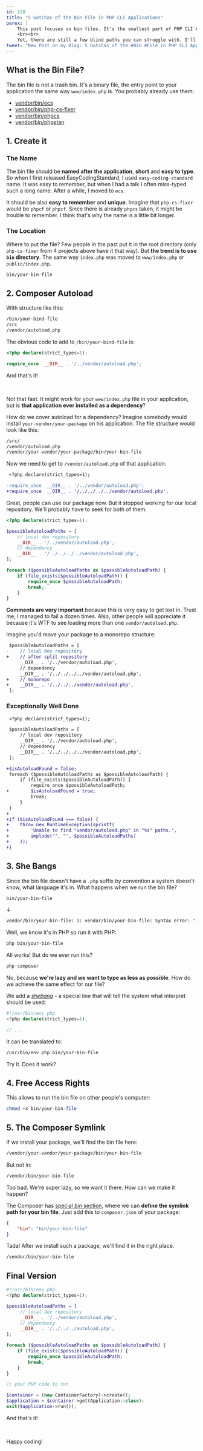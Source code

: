 ```yaml
---
id: 128
title: "5 Gotchas of the Bin File in PHP CLI Applications"
perex: |
    This post focuses on bin files. It's the smallest part of PHP CLI Application, so I usually start with it.
    <br><br>
    Yet, there are still a few blind paths you can struggle with. I'll drop a few extra tricks to make your bin file clean and easy to maintain.
tweet: "New Post on my Blog: 5 Gotchas of the #Bin #File in PHP CLI Applications  #symfony #composerphp"
---
```


## What is the Bin File?

The bin file is not a trash bin. It's a binary file, the entry point to your application the same way `www/index.php` is. You probably already use them:

- [vendor/bin/ecs](https://github.com/symplify/symplify/blob/master/packages/easy-coding-standard/bin/ecs)
- [vendor/bin/php-cs-fixer](https://github.com/FriendsOfPHP/PHP-CS-Fixer/blob/master/php-cs-fixer)
- [vendor/bin/phpcs](https://github.com/squizlabs/PHP_CodeSniffer/blob/master/bin/phpcs)
- [vendor/bin/phpstan](https://github.com/phpstan/phpstan-src/blob/master/bin/phpstan)

## 1. Create it

### The Name

The bin file should be **named after the application**, **short** and **easy to type**.
So when I first released EasyCodingStandard, I used `easy-coding-standard` name. It was easy to remember, but when I had a talk I often miss-typed such a long name. After a while, I moved to `ecs`.

It should be also **easy to remember** and **unique**.
Imagine that `php-cs-fixer` would be `phpcf` or `phpcf`. Since there is already `phpcs` taken, it might be trouble to remember. I think that's why the name is a little bit longer.

### The Location

Where to put the file? Few people in the past put it in the root directory (only `php-cs-fixer` from 4 projects above have it that way). But **the trend is to use `bin` directory**. The same way `index.php` was moved to `www/index.php` or `public/index.php`.

```bash
bin/your-bin-file
```

## 2. Composer Autoload

With structure like this:

```bash
/bin/your-bind-file
/src
/vendor/autoload.php
```

The obvious code to add to `/bin/your-bind-file` is:

```php
<?php declare(strict_types=1);

require_once  __DIR__ . '/../vendor/autoload.php';
```

And that's it!

<br>

Not that fast. It might work for your `www/index.php` file in your application, but is **that application ever installed as a dependency**?

How do we cover autoload for a dependency? Imagine somebody would install `your-vendor/your-package` on his application. The file structure would look like this:

```bash
/src/
/vendor/autoload.php
/vendor/your-vendor/your-package/bin/your-bin-file
```

Now we need to get to `/vendor/autoload.php` of that application:

```diff
 <?php declare(strict_types=1);

-require_once  __DIR__ . '/../vendor/autoload.php';
+require_once  __DIR__ . '/../../../../vendor/autoload.php',
```

Great, people can use our package now. But it stopped working for our local repository. We'll probably have to seek for both of them:

```php
<?php declare(strict_types=1);

$possibleAutoloadPaths = [
    // local dev repository
    __DIR__ . '/../vendor/autoload.php',
    // dependency
    __DIR__ . '/../../../../vendor/autoload.php',
];

foreach ($possibleAutoloadPaths as $possibleAutoloadPath) {
    if (file_exists($possibleAutoloadPath)) {
        require_once $possibleAutoloadPath;
        break;
    }
}
```

**Comments are very important** because this is very easy to get lost in. Trust me, I managed to fail a dozen times. Also, other people will appreciate it because it's WTF to see loading more than one `vendor/autoload.php`.

Imagine you'd move your package to a monorepo structure:

```diff
 $possibleAutoloadPaths = [
-    // local dev repository
+    // after split repository
     __DIR__ . '/../vendor/autoload.php',
     // dependency
     __DIR__ . '/../../../../vendor/autoload.php',
+    // monorepo
+    __DIR__ . '/../../../vendor/autoload.php',
 ];
```

### Exceptionally Well Done

```diff
 <?php declare(strict_types=1);

 $possibleAutoloadPaths = [
     // local dev repository
     __DIR__ . '/../vendor/autoload.php',
     // dependency
     __DIR__ . '/../../../../vendor/autoload.php',
 ];

+$isAutoloadFound = false;
 foreach ($possibleAutoloadPaths as $possibleAutoloadPath) {
     if (file_exists($possibleAutoloadPath)) {
         require_once $possibleAutoloadPath;
+        $isAutoloadFound = true;
         break;
     }
 }
+
+if ($isAutoloadFound === false) {
+    throw new RuntimeException(sprintf(
+        'Unable to find "vendor/autoload.php" in "%s" paths.',
+        implode('", "', $possibleAutoloadPaths)
+    ));
+}
```

## 3. She Bangs

Since the bin file doesn't have a `.php` suffix by convention a system doesn't know, what language it's in. What happens when we run the bin file?

```bash
bin/your-bin-file
```

↓

```bash
vendor/bin/your-bin-file: 1: vendor/bin/your-bin-file: Syntax error: "(" unexpected
```

Well, we know it's in PHP so run it with PHP:

```bash
php bin/your-bin-file
```

All works! But do we ever run this?

```php
php composer
```

No, because **we're lazy and we want to type as less as possible**. How do we achieve the same effect for our file?

We add a [*shebang*](https://www.youtube.com/watch?v=5ihtX86JzmA) - a special line that will tell the system what interpret should be used:

```php
#!/usr/bin/env php
<?php declare(strict_types=1);

// ...
```

It can be translated to:

```bash
/usr/bin/env php bin/your-bin-file
```

Try it. Does it work?

## 4. Free Access Rights

This allows to run the bin file on other people's computer:

```php
chmod +x bin/your-bin-file
```

## 5. The Composer Symlink

If we install your package, we'll find the bin file here:

```bash
/vendor/your-vendor/your-package/bin/your-bin-file
```

But not in:

```bash
/vendor/bin/your-bin-file
```

Too bad. We're super lazy, so we want it there. How can we make it happen?

The Composer has [special *bin* section](https://getcomposer.org/doc/articles/vendor-binaries.md#how-is-it-defined-), where we can **define the symlink path for your bin file**. Just add this to `composer.json` of your package:

```json
{
    "bin": "bin/your-bin-file"
}
```

Tada! After we install such a package, we'll find it in the right place.

```bash
/vendor/bin/your-bin-file
```


## Final Version

```php
#!/usr/bin/env php
<?php declare(strict_types=1);

$possibleAutoloadPaths = [
     // local dev repository
     __DIR__ . '/../vendor/autoload.php',
     // dependency
     __DIR__ . '/../../../autoload.php',
];

foreach ($possibleAutoloadPaths as $possibleAutoloadPath) {
    if (file_exists($possibleAutoloadPath)) {
        require_once $possibleAutoloadPath;
        break;
    }
}

// your PHP code to run

$container = (new ContainerFactory)->create();
$application = $container->get(Application::class);
exit($application->run());
```


And that's it!

<br>

Happy coding!
